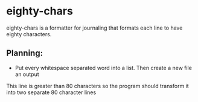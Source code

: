 # eighty-chars
eighty-chars is a formatter for journaling that formats each line to have 
eighty characters.

## Planning:
- Put every whitespace separated word into a list. Then create a new file an 
output 


This line is greater than 80 characters so the program should transform it into two separate 80 character lines
